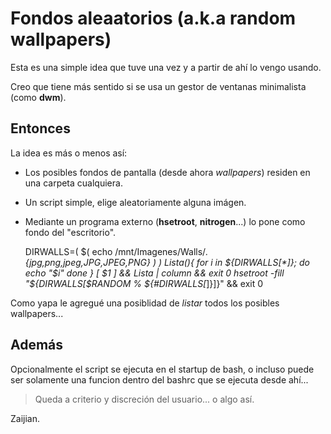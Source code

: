 # Fondos aleaatorios (a.k.a random wallpapers)

Esta es una simple idea que tuve una vez y a partir de ahí lo vengo usando.

Creo que tiene más sentido si se usa un gestor de ventanas minimalista (como __dwm__).

## Entonces

La idea es más o menos así: 

* Los posibles fondos de pantalla (desde ahora _wallpapers_) residen en una carpeta cualquiera.
* Un script simple, elige aleatoriamente alguna imágen.
* Mediante un programa externo (__hsetroot__, __nitrogen__...) lo pone como fondo del "escritorio".



    DIRWALLS=( $( echo /mnt/Imagenes/Walls/*.{jpg,png,jpeg,JPG,JPEG,PNG} ) )
    Lista(){
        for i in ${DIRWALLS[*]}; do
            echo "$i"
        done
    }
    [ $1 ] && Lista | column && exit 0
    hsetroot -fill "${DIRWALLS[$RANDOM % ${#DIRWALLS[*]}]}" &&
    exit 0




Como yapa le agregué una posiblidad de _listar_ todos los posibles wallpapers...

## Además

Opcionalmente el script se ejecuta en el startup de bash, o incluso puede ser solamente una funcion dentro del bashrc que se ejecuta desde ahí...

> Queda a criterio y discreción del usuario... o algo así.

Zaijian.
